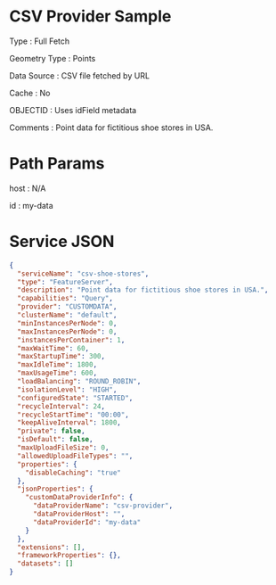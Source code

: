 # CSV Provider Sample

Type          : Full Fetch

Geometry Type : Points

Data Source   : CSV file fetched by URL

Cache         : No

OBJECTID      : Uses idField metadata

Comments      : Point data for fictitious shoe stores in USA.

# Path Params

host : N/A

id   : my-data

# Service JSON

```json
{
  "serviceName": "csv-shoe-stores",
  "type": "FeatureServer",
  "description": "Point data for fictitious shoe stores in USA.",
  "capabilities": "Query",
  "provider": "CUSTOMDATA",
  "clusterName": "default",
  "minInstancesPerNode": 0,
  "maxInstancesPerNode": 0,
  "instancesPerContainer": 1,
  "maxWaitTime": 60,
  "maxStartupTime": 300,
  "maxIdleTime": 1800,
  "maxUsageTime": 600,
  "loadBalancing": "ROUND_ROBIN",
  "isolationLevel": "HIGH",
  "configuredState": "STARTED",
  "recycleInterval": 24,
  "recycleStartTime": "00:00",
  "keepAliveInterval": 1800,
  "private": false,
  "isDefault": false,
  "maxUploadFileSize": 0,
  "allowedUploadFileTypes": "",
  "properties": {
    "disableCaching": "true"
  },
  "jsonProperties": {
    "customDataProviderInfo": {
      "dataProviderName": "csv-provider",
      "dataProviderHost": "",
      "dataProviderId": "my-data"
    }
  },
  "extensions": [],
  "frameworkProperties": {},
  "datasets": []
}

```